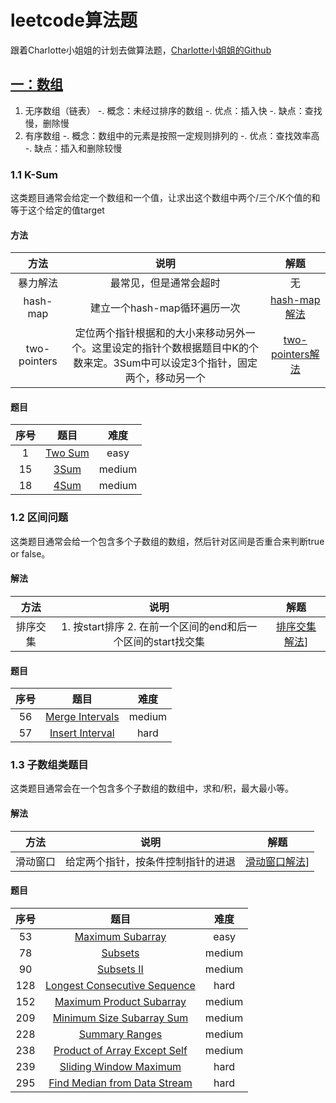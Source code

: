 # leetcode算法题
跟着Charlotte小姐姐的计划去做算法题，[Charlotte小姐姐的Github](https://github.com/huxiaoman7/leetcodebook)

## [一：数组](https://github.com/huxiaoman7/leetcodebook/blob/master/Array/array.md)
1. 无序数组（链表）
    -. 概念：未经过排序的数组
    -. 优点：插入快
    -. 缺点：查找慢，删除慢
2. 有序数组
    -. 概念：数组中的元素是按照一定规则排列的
    -. 优点：查找效率高
    -. 缺点：插入和删除较慢

### 1.1 K-Sum
这类题目通常会给定一个数组和一个值，让求出这个数组中两个/三个/K个值的和等于这个给定的值target

#### 方法
| 方法 | 说明 | 解题 |
|:---:|:---:|:---:|
| 暴力解法 | 最常见，但是通常会超时 | 无 |
| hash-map| 建立一个hash-map循环遍历一次 | [hash-map解法](K-Sum-1.md) |
| two-pointers | 定位两个指针根据和的大小来移动另外一个。这里设定的指针个数根据题目中K的个数来定。3Sum中可以设定3个指针，固定两个，移动另一个 | [two-pointers解法](K-Sum-2.md) |

#### 题目
| 序号 | 题目 | 难度 | 
|:---:|:---:|:---:|
| 1 | [Two Sum](https://leetcode.com/problems/two-sum/) | easy | 
| 15 | [3Sum](https://leetcode.com/problems/3sum/) | medium | 
| 18 | [4Sum](https://leetcode.com/problems/4sum) | medium | 

### 1.2 区间问题
这类题目通常会给一个包含多个子数组的数组，然后针对区间是否重合来判断true or false。

#### 解法
| 方法 | 说明 | 解题 | 
|:---:|:---:|:---:|
| 排序交集 | 1. 按start排序 2. 在前一个区间的end和后一个区间的start找交集 | [排序交集解法](ragne.md)] |

#### 题目
| 序号 | 题目 | 难度 | 
|:---:|:---:|:---:|
| 56 | [Merge Intervals](https://leetcode.com/problems/merge-intervals) | medium | 
| 57 | [Insert Interval](https://leetcode.com/problems/insert-interval) | hard | 

### 1.3 子数组类题目
这类题目通常会在一个包含多个子数组的数组中，求和/积，最大最小等。

#### 解法
| 方法 | 说明 | 解题 | 
|:---:|:---:|:---:|
| 滑动窗口 | 给定两个指针，按条件控制指针的进退 | [滑动窗口解法](subArray.md)] |

#### 题目
| 序号 | 题目 | 难度 | 
|:---:|:---:|:---:|
| 53 | [Maximum Subarray](https://leetcode.com/problems/maximum-subarray/) | easy | 
| 78 | [Subsets](https://leetcode.com/problems/subsets/) | medium | 
| 90 | [Subsets II](https://leetcode.com/problems/subsets-ii/) | medium | 
| 128 | [Longest Consecutive Sequence](https://leetcode.com/problems/longest-consecutive-sequence) | hard | 
| 152 | [Maximum Product Subarray](https://leetcode.com/problems/maximum-product-subarray/) | medium | 
| 209 | [Minimum Size Subarray Sum](https://leetcode.com/problems/minimum-size-subarray-sum/) | medium | 
| 228 | [Summary Ranges](https://leetcode.com/problems/summary-ranges/) | medium | 
| 238 | [Product of Array Except Self](https://leetcode.com/problems/product-of-array-except-self/) | medium | 
| 239 | [Sliding Window Maximum](https://leetcode.com/problems/sliding-window-maximum/) | hard | 
| 295 | [Find Median from Data Stream](https://leetcode.com/problems/find-median-from-data-stream/) | hard | 
